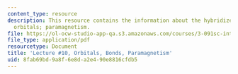 ```yaml
---
content_type: resource
description: This resource contains the information about the hybridized & molecular
  orbitals; paramagnetism.
file: https://ol-ocw-studio-app-qa.s3.amazonaws.com/courses/3-091sc-introduction-to-solid-state-chemistry-fall-2010/8fab69bd9a8f6e8da2e490e8816cfdb5_MIT3_091SCF09_lec10.pdf
file_type: application/pdf
resourcetype: Document
title: 'Lecture #10, Orbitals, Bonds, Paramagnetism'
uid: 8fab69bd-9a8f-6e8d-a2e4-90e8816cfdb5
---
```

